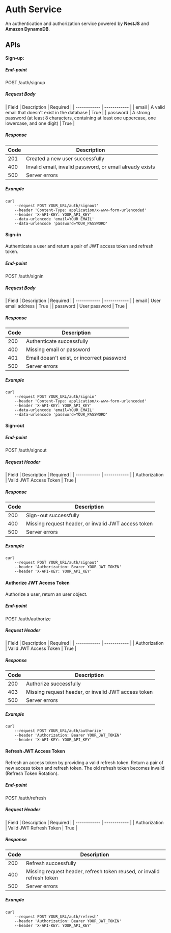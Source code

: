 # Auth Service
An authentication and authorization service powered by **NestJS** and **Amazon DynamoDB**.

## APIs
#### Sign-up:

##### End-point
POST /auth/signup

##### Request Body
| Field | Description | Required |
| ------------ | ------------ |
| email | A valid email that doesn't exist in the database | True |
| password | A strong password (at least 8 characters, containing at least one uppercase, one lowercase, and one digit) | True |

##### Response
| Code  | Description  |
| ------------ | ------------ |
| 201  | Created a new user successfully  |
| 400  | Invalid email, invalid password, or email already exists  |
| 500  | Server errors  |

##### Example
```
curl
	--request POST YOUR_URL/auth/signout'
	--header 'Content-Type: application/x-www-form-urlencoded'
	--header 'X-API-KEY: YOUR_API_KEY'
	--data-urlencode 'email=YOUR_EMAIL'
	--data-urlencode 'password=YOUR_PASSWORD'
```

#### Sign-in
Authenticate a user and return a pair of JWT access token and refresh token.

##### End-point
POST /auth/signin

##### Request Body
| Field | Description | Required |
| ------------ | ------------ |
| email | User email address | True |
| password | User password | True |

##### Response
| Code  | Description  |
| ------------ | ------------ |
| 200  | Authenticate successfully  |
| 400  | Missing email or password |
| 401  | Email doesn't exist, or incorrect password |
| 500  | Server errors  |

##### Example
```
curl
	--request POST YOUR_URL/auth/signin'
	--header 'Content-Type: application/x-www-form-urlencoded'
	--header 'X-API-KEY: YOUR_API_KEY'
	--data-urlencode 'email=YOUR_EMAIL'
	--data-urlencode 'password=YOUR_PASSWORD'
```

#### Sign-out

##### End-point
POST /auth/signout

##### Request Header
| Field | Description | Required |
| ------------ | ------------ |
| Authorization | Valid JWT Access Token | True |

##### Response
| Code  | Description  |
| ------------ | ------------ |
| 200  | Sign-out successfully  |
| 400  | Missing request header, or invalid JWT access token |
| 500  | Server errors  |

##### Example
```
curl
	--request POST YOUR_URL/auth/signout'
	--header 'Authorization: Bearer YOUR_JWT_TOKEN'
	--header 'X-API-KEY: YOUR_API_KEY'
```

#### Authorize JWT Access Token
Authorize a user, return an user object.

##### End-point
POST /auth/authorize

##### Request Header
| Field | Description | Required |
| ------------ | ------------ |
| Authorization | Valid JWT Access Token | True |

##### Response
| Code  | Description  |
| ------------ | ------------ |
| 200  | Authorize successfully  |
| 403  | Missing request header, or invalid JWT access token |
| 500  | Server errors  |

##### Example
```
curl
	--request POST YOUR_URL/auth/authorize'
	--header 'Authorization: Bearer YOUR_JWT_TOKEN'
	--header 'X-API-KEY: YOUR_API_KEY'
```

#### Refresh JWT Access Token
Refresh an access token by providing a valid refresh token. Return a pair of new access token and refresh token. The old refresh token becomes invalid (Refresh Token Rotation).

##### End-point
POST /auth/refresh

##### Request Header
| Field | Description | Required |
| ------------ | ------------ |
| Authorization | Valid JWT Refresh Token | True |

##### Response
| Code  | Description  |
| ------------ | ------------ |
| 200  | Refresh successfully  |
| 400  | Missing request header, refresh token reused, or invalid refresh token |
| 500  | Server errors  |

##### Example
```
curl
	--request POST YOUR_URL/auth/refresh'
	--header 'Authorization: Bearer YOUR_JWT_TOKEN'
	--header 'X-API-KEY: YOUR_API_KEY'
```